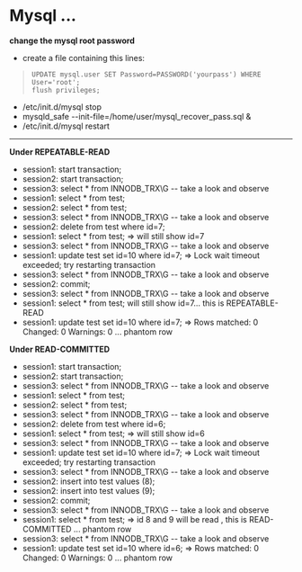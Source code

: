 # Mysql ...

 **change the mysql root password**
 
 * create a file containing this lines:

 >     UPDATE mysql.user SET Password=PASSWORD('yourpass') WHERE User='root';
 >     flush privileges;

 * /etc/init.d/mysql stop
 * mysqld_safe --init-file=/home/user/mysql_recover_pass.sql &
 * /etc/init.d/mysql restart

 ***

 **Under REPEATABLE-READ**

 * session1: start transaction;
 * session2: start transaction;
 * session3: select * from INNODB_TRX\G -- take a look and observe
 * session1: select * from test;
 * session2: select * from test;
 * session3: select * from INNODB_TRX\G -- take a look and observe 
 * session2: delete from test where id=7;
 * session1: select * from test; => will still show id=7
 * session3: select * from INNODB_TRX\G -- take a look and observe
 * session1: update test set id=10 where id=7; => Lock wait timeout exceeded; try restarting transaction
 * session3: select * from INNODB_TRX\G -- take a look and observe
 * session2: commit;
 * session3: select * from INNODB_TRX\G -- take a look and observe
 * session1: select * from test; will still show id=7... this is REPEATABLE-READ
 * session1: update test set id=10 where id=7; => Rows matched: 0  Changed: 0  Warnings: 0 ... phantom row


 **Under READ-COMMITTED** 

 * session1: start transaction;
 * session2: start transaction;
 * session3: select * from INNODB_TRX\G -- take a look and observe 
 * session1: select * from test;
 * session2: select * from test;
 * session3: select * from INNODB_TRX\G -- take a look and observe
 * session2: delete from test where id=6;
 * session1: select * from test; => will still show id=6
 * session3: select * from INNODB_TRX\G -- take a look and observe    
 * session1: update test set id=10 where id=7; => Lock wait timeout exceeded; try restarting transaction
 * session3: select * from INNODB_TRX\G -- take a look and observe
 * session2: insert into test values (8);
 * session2: insert into test values (9);
 * session2: commit;
 * session3: select * from INNODB_TRX\G -- take a look and observe
 * session1: select * from test; => id 8 and 9 will be read , this is READ-COMMITTED ... phantom row
 * session3: select * from INNODB_TRX\G -- take a look and observe
 * session1: update test set id=10 where id=6; => Rows matched: 0  Changed: 0  Warnings: 0 ... phantom row


